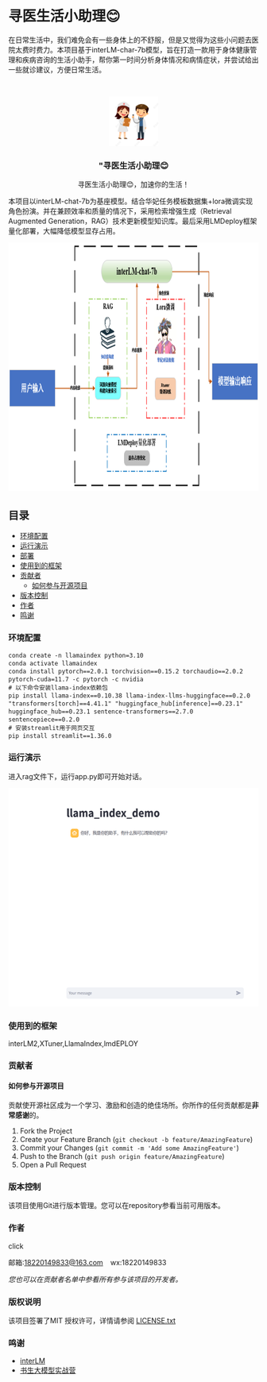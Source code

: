 

# 寻医生活小助理😊

在日常生活中，我们难免会有一些身体上的不舒服，但是又觉得为这些小问题去医院太费时费力。本项目基于interLM-char-7b模型，旨在打造一款用于身体健康管理和疾病咨询的生活小助手，帮你第一时间分析身体情况和病情症状，并尝试给出一些就诊建议，方便日常生活。
<!-- PROJECT SHIELDS -->

<!-- PROJECT LOGO -->
<br />

<p align="center">
  <a href="https://github.com/createvalues/wp-interLM/">
    <img src="images/doc.png" alt="Logo" width="100" height="100">
  </a>
  <h3 align="center">"寻医生活小助理😊</h3>
  <p align="center">
    寻医生活小助理😊，加速你的生活！
  </p>

</p>


本项目以interLM-chat-7b为基座模型。结合华妃任务模板数据集+lora微调实现角色扮演。并在兼顾效率和质量的情况下，采用检索增强生成（Retrieval Augmented Generation，RAG）技术更新模型知识库。最后采用LMDeploy框架量化部署，大幅降低模型显存占用。
<br />
<p align="center">
<a href="https://github.com/createvalues/wp-interLM/">
    <img src="images/框架.png" alt="kuangjia" width="1000" height="500">
</a>
</p>
 
## 目录

- [环境配置](#环境配置)
- [运行演示](#运行演示)
- [部署](#部署)
- [使用到的框架](#使用到的框架)
- [贡献者](#贡献者)
  - [如何参与开源项目](#如何参与开源项目)
- [版本控制](#版本控制)
- [作者](#作者)
- [鸣谢](#鸣谢)

### 环境配置

```
conda create -n llamaindex python=3.10
conda activate llamaindex
conda install pytorch==2.0.1 torchvision==0.15.2 torchaudio==2.0.2 pytorch-cuda=11.7 -c pytorch -c nvidia
# 以下命令安装llama-index依赖包
pip install llama-index==0.10.38 llama-index-llms-huggingface==0.2.0 "transformers[torch]==4.41.1" "huggingface_hub[inference]==0.23.1" huggingface_hub==0.23.1 sentence-transformers==2.7.0 sentencepiece==0.2.0
# 安装streamlit用于网页交互
pip install streamlit==1.36.0
```

### 运行演示

进入rag文件下，运行app.py即可开始对话。
<br />
<p align="center">
<a href="https://github.com/createvalues/wp-interLM/">
    <img src="images/yanshi.png" alt="yanshi" width="550" height="440">
</a>
</p>

### 使用到的框架

interLM2,XTuner,LlamaIndex,lmdEPLOY

### 贡献者

#### 如何参与开源项目

贡献使开源社区成为一个学习、激励和创造的绝佳场所。你所作的任何贡献都是**非常感谢**的。


1. Fork the Project
2. Create your Feature Branch (`git checkout -b feature/AmazingFeature`)
3. Commit your Changes (`git commit -m 'Add some AmazingFeature'`)
4. Push to the Branch (`git push origin feature/AmazingFeature`)
5. Open a Pull Request

### 版本控制

该项目使用Git进行版本管理。您可以在repository参看当前可用版本。

### 作者

click

邮箱:18220149833@163.com  &ensp; wx:18220149833  

 *您也可以在贡献者名单中参看所有参与该项目的开发者。*

### 版权说明

该项目签署了MIT 授权许可，详情请参阅 [LICENSE.txt](https://github.com/shaojintian/Best_README_template/blob/master/LICENSE.txt)

### 鸣谢


- [interLM](https://github.com/InternLM)
- [书生大模型实战营](https://colearn.intern-ai.org.cn/)





